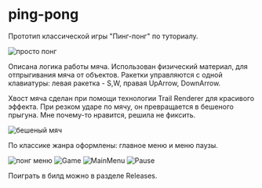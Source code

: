 # ping-pong
Прототип классической игры "Пинг-понг" по туториалу.

![просто понг](https://user-images.githubusercontent.com/59263802/121494219-1fafd480-ca0b-11eb-9ab9-e5c1c34009ad.gif)

Описана логика работы мяча. Использован физический материал, для отпрыгивания мяча от объектов. Ракетки управляются с одной клавиатуры: левая ракетка - S,W, правая UpArrow, DownArrow.

Хвост мяча сделан при помощи технологии Trail Renderer для красивого эффекта. При резком ударе по мячу, он превращается 
в бешеного прыгуна. Мне почему-то нравится, решила не фиксить.

![бешеный мяч](https://user-images.githubusercontent.com/59263802/121495673-6651fe80-ca0c-11eb-85ae-82f054824948.gif)

По классике жанра оформлены: главное меню и меню паузы.

![понг меню](https://user-images.githubusercontent.com/59263802/121495578-4f131100-ca0c-11eb-9393-753c48d53b06.gif)
![Game](https://user-images.githubusercontent.com/59263802/121495506-3efb3180-ca0c-11eb-9d3a-1ec6db41b58c.png)
![MainMenu](https://user-images.githubusercontent.com/59263802/121495446-34d93300-ca0c-11eb-8f5a-35fe8eb671c4.png)
![Pause](https://user-images.githubusercontent.com/59263802/121495455-360a6000-ca0c-11eb-8e3b-3ac8cc6cad9c.png)


Поиграть в билд можно в разделе Releases.

